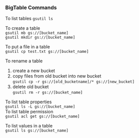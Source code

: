 ### BigTable Commands

To list tables
`gsutil ls`

To create a table  
`gsutil mb gs://[bucket_name]`  
`gsutil mkdir gs://[bucket_name]`

To put a file in a table  
`gsutil cp test.txt gs://[bucket_name]`

To rename a table  
1. create a new bucket  
2. copy files from old bucket into new bucket  
`gsutil cp -r gs://[old_bucketname]/* gs://[new_bucket]` 
3. delete old bucket  
`gsutil rm -r gs://[bucket_name]`

To list table properties  
`gsutil ls -L gs://[bucket_name]`  
To list table permission  
`gsutil acl get gs://[bucket_name]`

To list values in a table  
`gsutil ls gs://[bucket_name]`